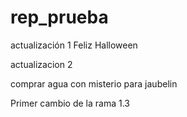 # rep_prueba

actualización 1 Feliz Halloween

actualizacion 2

comprar agua con misterio para jaubelin

Primer cambio de la rama 1.3